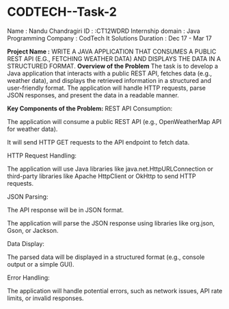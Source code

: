 # CODTECH--Task-2
Name : Nandu Chandragiri 
ID : :CT12WDRD
Internship domain : Java Programming 
Company : CodTech It Solutions 
Duration : Dec 17 - Mar 17

**Project Name :** WRITE A JAVA APPLICATION THAT CONSUMES A PUBLIC REST API (E.G., FETCHING WEATHER DATA) AND DISPLAYS THE DATA IN A
STRUCTURED FORMAT.
**Overview of the Problem**
The task is to develop a Java application that interacts with a public REST API, fetches data (e.g., weather data), and displays the retrieved information in a structured and user-friendly format. The application will handle HTTP requests, parse JSON responses, and present the data in a readable manner.

**Key Components of the Problem:**
REST API Consumption:

The application will consume a public REST API (e.g., OpenWeatherMap API for weather data).

It will send HTTP GET requests to the API endpoint to fetch data.

HTTP Request Handling:

The application will use Java libraries like java.net.HttpURLConnection or third-party libraries like Apache HttpClient or OkHttp to send HTTP requests.

JSON Parsing:

The API response will be in JSON format.

The application will parse the JSON response using libraries like org.json, Gson, or Jackson.

Data Display:

The parsed data will be displayed in a structured format (e.g., console output or a simple GUI).

Error Handling:

The application will handle potential errors, such as network issues, API rate limits, or invalid responses.
